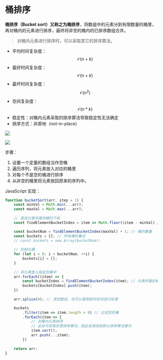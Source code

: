 # 桶排序

**桶排序（Bucket sort）**又称之为**箱排序**，将数组中的元素分到有限数量的桶里，再对桶内的元素进行排序，最终将非空的桶内的已排序数组合并。

> 对桶内元素进行排序时，可以采取其它的排序算法。

* 平均时间复杂度：$$ \mathcal{O}(n + k) $$
* 最好时间复杂度：$$ \mathcal{O}(n + k) $$
* 最坏时间复杂度：$$ \mathcal{O}(n^2) $$
* 空间复杂度：$$ \mathcal{O}(n * k) $$
* 稳定性：对桶内元素采取的排序算法导致稳定性无法确定
* 排序方式：非原地（not-in-place）

![](https://upload.wikimedia.org/wikipedia/commons/thumb/6/61/Bucket_sort_1.svg/311px-Bucket_sort_1.svg.png)

![](https://upload.wikimedia.org/wikipedia/commons/thumb/e/e3/Bucket_sort_2.svg/311px-Bucket_sort_2.svg.png)

步骤：

1. 设置一个定量的数组当作空桶
2. 遍历序列，将元素放入对应的桶里
3. 对每个不是空的桶进行排序
4. 从非空的桶里将元素放回原来的序列中。

JavaScript 实现：

```js
function bucketSort(arr, step = 1) {
    const minVal = Math.min(...arr);
    const maxVal = Math.max(...arr);
    
    // 查找元素所属的桶的下标
    const findElementBucketIndex = item => Math.floor((item - minVal) / step);

    const bucketNum = findElementBucketIndex(maxVal) + 1; // 桶的数量    
    const buckets = []; // 所有桶的集合
    // const buckets = new Array(bucketNum);
    
    // 初始化桶
    for (let i = 0; i < bucketNum; ++i) {
        buckets[i] = [];
    }
        
    // 将元素放入指定的桶中
    arr.forEach((item) => {
        const bucketIndex = findElementBucketIndex(item); // 元素所属的桶的下标
        buckets[bucketIndex].push(item);
    })
    
    arr.splice(0); // 清空数组，也可以使用新的空间进行处理

    buckets
        .filter(item => item.length > 0) // 过滤空的桶
        .forEach(item => {
            // 对桶内元素排序
            // 此处可采取任意排序算法，因此采用系统默认排序算法替代
            item.sort(); 
            arr.push(...item);
        })
            
    return arr;    
}
```